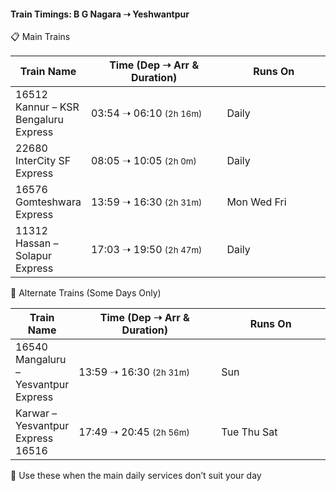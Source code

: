 <div class="container my-4">

  <!-- Header Card -->
  <div class="card shadow-sm border-0 mb-3 bg-dark text-light">
    <div class="card-body d-flex flex-wrap align-items-center gap-3">
      <h4>Train Timings: B G Nagara  ➝ Yeshwantpur</h4>
    </div>
  </div>

  <!-- Main Trains -->
  <div class="card shadow-sm border-0 mb-4 bg-dark text-light">
    <div class="card-header bg-transparent border-0 d-flex align-items-center gap-2">
      <span class="fs-5">📋 Main Trains </span>
    </div>
    <div class="card-body p-0">
      <div class="table-responsive">
        <table class="table table-sm table-dark table-hover align-middle mb-0">
          <thead>
            <tr class="text-uppercase small text-secondary">
              <th>Train Name</th>
              <th style="width: 18rem;">Time (Dep ➝ Arr &amp; Duration)</th>
              <th style="width: 14rem;">Runs On</th>
            </tr>
          </thead>
          <tbody>
            <!-- Sorted by departure time -->
            <tr>
              <td><span class="badge bg-light text-dark">16512</span> <br/>Kannur – KSR Bengaluru Express</td>
              <td><span class="fw-semibold text-warning">03:54 ➝ 06:10</span> <small class="text-muted">(2h 16m)</small></td>
              <td><span class="badge bg-success">Daily</span></td>
            </tr>
            <tr>
              <td><span class="badge bg-light text-dark">22680</span><br/>InterCity SF Express</td>
              <td><span class="fw-semibold text-warning">08:05 ➝ 10:05</span> <small class="text-muted">(2h 0m)</small></td>
              <td><span class="badge bg-success">Daily</span></td>
            </tr>
            <tr>
              <td><span class="badge bg-light text-dark">16576</span><br/>Gomteshwara Express</td>
              <td><span class="fw-semibold text-warning">13:59 ➝ 16:30</span> <small class="text-muted">(2h 31m)</small></td>
              <td>
                <span class="badge bg-primary">Mon</span>
                <span class="badge bg-primary">Wed</span>
                <span class="badge bg-primary">Fri</span>
              </td>
            </tr>
            <tr>
              <td><span class="badge bg-light text-dark">11312</span><br/>Hassan – Solapur Express</td>
              <td><span class="fw-semibold text-warning">17:03 ➝ 19:50</span> <small class="text-muted">(2h 47m)</small></td>
              <td><span class="badge bg-success">Daily</span></td>
            </tr>
          </tbody>
        </table>
      </div>
    </div>
  </div>

  <!-- Alternate Trains -->
  <div class="card shadow-sm border-0 bg-dark text-light">
    <div class="card-header bg-transparent border-0">
      <span class="fs-6">🔁 Alternate Trains (Some Days Only)</span>
    </div>
    <div class="card-body p-0">
      <div class="table-responsive">
        <table class="table table-sm table-dark table-bordered align-middle mb-0">
          <thead>
            <tr class="text-uppercase small text-secondary">            
              <th>Train Name</th>
              <th style="width: 18rem;">Time (Dep ➝ Arr &amp; Duration)</th>
              <th style="width: 14rem;">Runs On</th>
            </tr>
          </thead>
          <tbody>
            <tr>
              <td><span class="badge bg-light text-dark">16540</span><br/>Mangaluru – Yesvantpur Express</td>
              <td><span class="fw-semibold text-warning">13:59 ➝ 16:30</span> <small class="text-muted">(2h 31m)</small></td>
              <td><span class="badge bg-warning text-dark">Sun</span></td>
            </tr>
            <tr>
              <td>Karwar – Yesvantpur Express<br/><span class="badge bg-light text-dark">16516</span></td>
              <td><span class="fw-semibold text-warning">17:49 ➝ 20:45</span> <small class="text-muted">(2h 56m)</small></td>
              <td>
                <span class="badge bg-info text-dark">Tue</span>
                <span class="badge bg-info text-dark">Thu</span>
                <span class="badge bg-info text-dark">Sat</span>
              </td>
            </tr>
          </tbody>
        </table>
      </div>
      <div class="p-3 small text-secondary border-top border-secondary">
        📎 Use these when the main daily services don’t suit your day
      </div>
    </div>
  </div>

</div>
